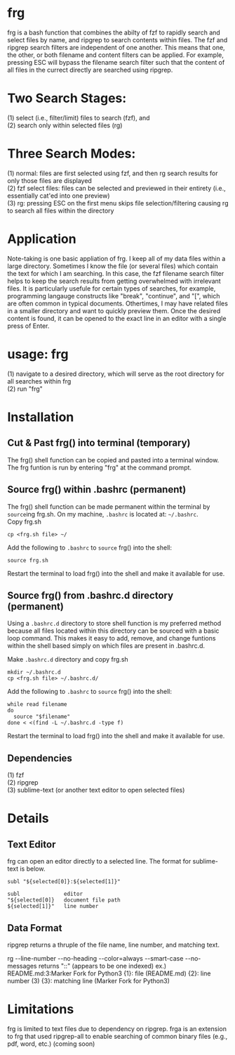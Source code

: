 # frg
frg is a bash function that combines the abilty of fzf to rapidly search and select files by name, and ripgrep to search contents within files. The fzf and ripgrep search filters are independent of one another. This means that one, the other, or both filename and content filters can be applied. For example, pressing ESC will bypass the filename search filter such that the content of all files in the currect directly are searched using ripgrep.

# Two Search Stages:
(1) select (i.e., filter/limit) files to search (fzf), and  
(2) search only within selected files (rg)

# Three Search Modes:
(1) normal: files are first selected using fzf, and then rg search results for only those files are displayed  
(2) fzf select files: files can be selected and previewed in their entirety (i.e., essentially cat'ed into one preview)  
(3) rg: pressing ESC on the first menu skips file selection/filtering causing rg to search all files within the directory

# Application
Note-taking is one basic appliation of frg. I keep all of my data files within a large directory. Sometimes I know the file (or several files) which contain the text for which I am searching. In this case, the fzf filename search filter helps to keep the search results from getting overwhelmed with irrelevant files. It is particularly usefule for certain types of searches, for example, programming langauge constructs like "break", "continue", and "[", which are often common in typical documents.  Othertimes, I may have related files in a smaller directory and want to quickly preview them. Once the desired content is found, it can be opened to the exact line in an editor with a single press of Enter.


# usage: frg
(1) navigate to a desired directory, which will serve as the root directory for all searches within frg  
(2) run "frg"





# Installation
## Cut & Past frg() into terminal (temporary)
The frg() shell function can be copied and pasted into a terminal window. The frg funtion is run by entering "frg" at the command prompt. 
  
## Source frg() within .bashrc (permanent)
The frg() shell function can be made permanent within the terminal by ```source```ing frg.sh. On my machine, ```.bashrc``` is located at: ```~/.bashrc```.   
Copy frg.sh
```
cp <frg.sh file> ~/
```

Add the following to ```.bashrc``` to ```source``` frg() into the shell:
```
source frg.sh
```

Restart the terminal to load frg() into the shell and make it available for use.
  
  
## Source frg() from .bashrc.d directory (permanent)
Using a ```.bashrc.d``` directory to store shell function is my preferred method because all files located within this directory can be sourced with a basic loop command. This makes it easy to add, remove, and change funtions within the shell based simply on which files are present in .bashrc.d.

Make ```.bashrc.d``` directory and copy frg.sh
```
mkdir ~/.bashrc.d
cp <frg.sh file> ~/.bashrc.d/
```

Add the following to ```.bashrc``` to ```source``` frg() into the shell:
```
while read filename
do
  source "$filename"
done < <(find -L ~/.bashrc.d -type f)
```
Restart the terminal to load frg() into the shell and make it available for use.
  
## Dependencies
(1) fzf  
(2) ripgrep  
(3) sublime-text (or another text editor to open selected files)

# Details
## Text Editor
frg can open an editor directly to a selected line. The format for sublime-text is below. 

```
subl "${selected[0]}:${selected[1]}"

subl              editor
"${selected[0]}   document file path
${selected[1]}"   line number
```

## Data Format
ripgrep returns a thruple of the file name, line number, and matching text.

rg --line-number --no-heading --color=always --smart-case --no-messages
returns "<file>:<linenumber>:<matching line>" (appears to be one indexed)
ex.) README.md:3:Marker Fork for Python3
{1}: file (README.md)
{2}: line number (3)
{3}: matching line (Marker Fork for Python3)

# Limitations
frg is limited to text files due to dependency on ripgrep. frga is an extension to frg that used ripgrep-all to enable searching of common binary files (e.g., pdf, word, etc.) (coming soon)
